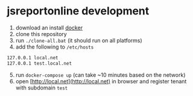 # jsreportonline development

1. download an install [docker](https://www.docker.com/community-edition#/download)
2. clone this repository
3. run `./clone-all.bat` (it should run on all platforms)
4. add the following to `/etc/hosts`
```sh
127.0.0.1 local.net 
127.0.0.1 test.local.net
```
5. run `docker-compose up` (can take ~10 minutes based on the network)
6. open [http://local.net](http://local.net) in browser and register tenant with subdomain `test`